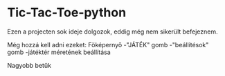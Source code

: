 # Tic-Tac-Toe-python
Ezen a projecten sok ideje dolgozok, eddig még nem sikerült befejeznem.

Még hozzá kell adni ezeket:
Föképernyő
  -"JÁTÉK" gomb
  -"beállítésok" gomb
    -játéktér méretének beállítása
  
Nagyobb betűk

